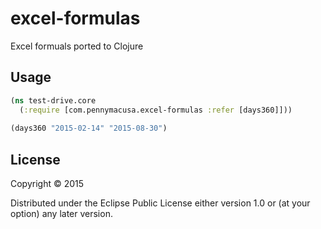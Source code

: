 # excel-formulas

Excel formuals ported to Clojure

## Usage

``` clojure
(ns test-drive.core
  (:require [com.pennymacusa.excel-formulas :refer [days360]]))
  
(days360 "2015-02-14" "2015-08-30")
```

## License

Copyright © 2015

Distributed under the Eclipse Public License either version 1.0 or (at
your option) any later version.
